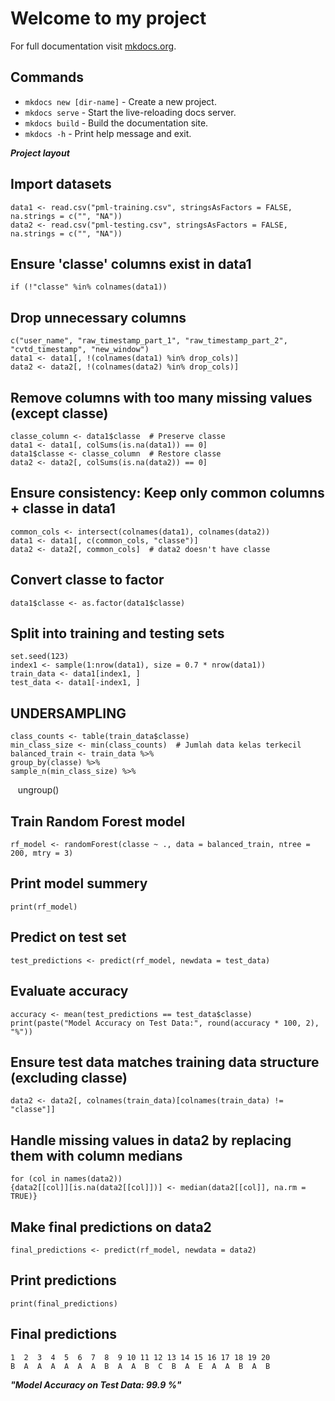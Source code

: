 # Welcome to my project

For full documentation visit [mkdocs.org](https://www.mkdocs.org).

## Commands

* `mkdocs new [dir-name]` - Create a new project.
* `mkdocs serve` - Start the live-reloading docs server.
* `mkdocs build` - Build the documentation site.
* `mkdocs -h` - Print help message and exit.

***Project layout***

## Import datasets
	data1 <- read.csv("pml-training.csv", stringsAsFactors = FALSE, na.strings = c("", "NA"))
	data2 <- read.csv("pml-testing.csv", stringsAsFactors = FALSE, na.strings = c("", "NA"))

## Ensure 'classe' columns exist in data1
	if (!"classe" %in% colnames(data1)) 

## Drop unnecessary columns
	c("user_name", "raw_timestamp_part_1", "raw_timestamp_part_2", "cvtd_timestamp", "new_window")
	data1 <- data1[, !(colnames(data1) %in% drop_cols)]
	data2 <- data2[, !(colnames(data2) %in% drop_cols)]

## Remove columns with too many missing values (except classe)
	classe_column <- data1$classe  # Preserve classe
	data1 <- data1[, colSums(is.na(data1)) == 0]
	data1$classe <- classe_column  # Restore classe
	data2 <- data2[, colSums(is.na(data2)) == 0]

## Ensure consistency: Keep only common columns + classe in data1
	common_cols <- intersect(colnames(data1), colnames(data2))
	data1 <- data1[, c(common_cols, "classe")]
	data2 <- data2[, common_cols]  # data2 doesn't have classe

## Convert classe to factor
	data1$classe <- as.factor(data1$classe)

## Split into training and testing sets
	set.seed(123)
	index1 <- sample(1:nrow(data1), size = 0.7 * nrow(data1))
	train_data <- data1[index1, ]
	test_data <- data1[-index1, ]

## UNDERSAMPLING
	class_counts <- table(train_data$classe)
	min_class_size <- min(class_counts)  # Jumlah data kelas terkecil
	balanced_train <- train_data %>%
  	group_by(classe) %>%
  	sample_n(min_class_size) %>%
  	ungroup()

## Train Random Forest model
	rf_model <- randomForest(classe ~ ., data = balanced_train, ntree = 200, mtry = 3)

## Print model summery
	print(rf_model)

## Predict on test set
	test_predictions <- predict(rf_model, newdata = test_data)

##  Evaluate accuracy
	accuracy <- mean(test_predictions == test_data$classe)
	print(paste("Model Accuracy on Test Data:", round(accuracy * 100, 2), "%"))

## Ensure test data matches training data structure (excluding classe)
	data2 <- data2[, colnames(train_data)[colnames(train_data) != "classe"]]

## Handle missing values in data2 by replacing them with column medians
	for (col in names(data2)) 
	{data2[[col]][is.na(data2[[col]])] <- median(data2[[col]], na.rm = TRUE)}

## Make final predictions on data2
	final_predictions <- predict(rf_model, newdata = data2)

## Print predictions
	print(final_predictions)

## Final predictions
	1  2  3  4  5  6  7  8  9 10 11 12 13 14 15 16 17 18 19 20 
	B  A  A  A  A  A  A  B  A  A  B  C  B  A  E  A  A  B  A  B

***"Model Accuracy on Test Data: 99.9 %"***
	

